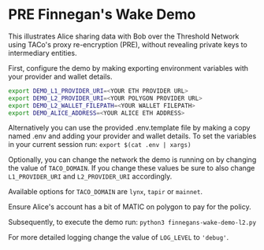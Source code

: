 # PRE Finnegan's Wake Demo

This illustrates Alice sharing data with Bob over the Threshold Network using TACo's proxy re-encryption (PRE),
without revealing private keys to intermediary entities.

First, configure the demo by making exporting environment variables
with your provider and wallet details.

```bash
export DEMO_L1_PROVIDER_URI=<YOUR ETH PROVIDER URL>
export DEMO_L2_PROVIDER_URI=<YOUR POLYGON PROVIDER URL>
export DEMO_L2_WALLET_FILEPATH=<YOUR WALLET FILEPATH>
export DEMO_ALICE_ADDRESS=<YOUR ALICE ETH ADDRESS>
```

Alternatively you can use the provided .env.template file by making a copy named .env
and adding your provider and wallet details.  To set the variables in your current session run:
`export $(cat .env | xargs)`

Optionally, you can change the network the demo is running on by changing the value of `TACO_DOMAIN`.
If you change these values be sure to also change `L1_PROVIDER_URI` and `L2_PROVIDER_URI` accordingly.

Available options for `TACO_DOMAIN` are `lynx`, `tapir` or `mainnet`.

Ensure Alice's account has a bit of MATIC on polygon to pay for the policy.

Subsequently, to execute the demo run:
`python3 finnegans-wake-demo-l2.py`

For more detailed logging change the value of `LOG_LEVEL` to `'debug'`.
